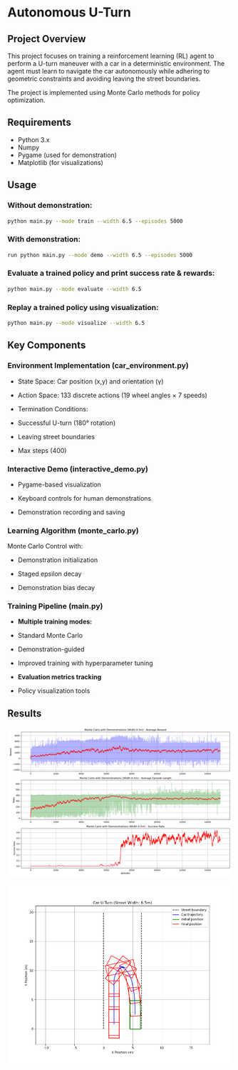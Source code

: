 # Autonomous U-Turn

## Project Overview

This project focuses on training a reinforcement learning (RL) agent to perform a U-turn maneuver with a car in a deterministic environment. The agent must learn to navigate the car autonomously while adhering to geometric constraints and avoiding leaving the street boundaries. 

The project is implemented using Monte Carlo methods for policy optimization.

## Requirements

- Python 3.x
- Numpy
- Pygame (used for demonstration)
- Matplotlib (for visualizations)

 
## Usage

### Without demonstration:

```bash
python main.py --mode train --width 6.5 --episodes 5000
```

### With demonstration:

```bash
run python main.py --mode demo --width 6.5 --episodes 5000
```

### Evaluate a trained policy and print success rate & rewards:

```bash
python main.py --mode evaluate --width 6.5
```

### Replay a trained policy using visualization:

```bash
python main.py --mode visualize --width 6.5
```


## Key Components
### Environment Implementation (car_environment.py)
* State Space: Car position (x,y) and orientation (γ)

* Action Space: 133 discrete actions (19 wheel angles × 7 speeds)

* Termination Conditions:

 - Successful U-turn (180° rotation)

 - Leaving street boundaries

 - Max steps (400)

### Interactive Demo (interactive_demo.py)
* Pygame-based visualization

* Keyboard controls for human demonstrations

* Demonstration recording and saving

### Learning Algorithm (monte_carlo.py)
Monte Carlo Control with:

* Demonstration initialization

* Staged epsilon decay

* Demonstration bias decay

### Training Pipeline (main.py)
* **Multiple training modes:**

 - Standard Monte Carlo

 - Demonstration-guided

 - Improved training with hyperparameter tuning

* **Evaluation metrics tracking**

* Policy visualization tools


## Results

<p align="center">
  <img src="results/15k_62success.png" />
</p>

<p align="center">
  <img src="results/right.png" />
</p>
